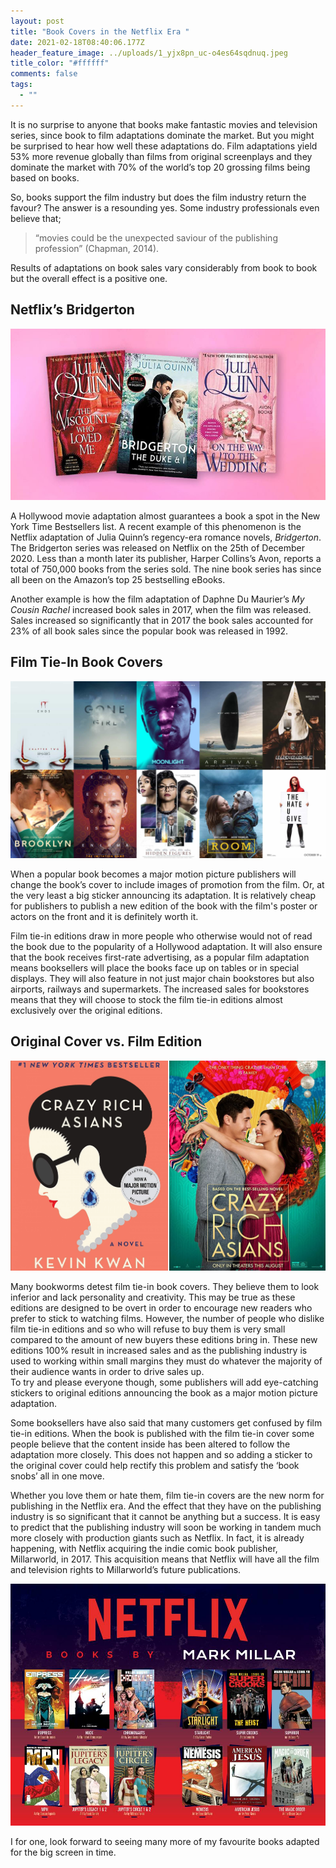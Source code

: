 ```yaml
---
layout: post
title: "Book Covers in the Netflix Era "
date: 2021-02-18T08:40:06.177Z
header_feature_image: ../uploads/1_yjx8pn_uc-o4es64sqdnuq.jpeg
title_color: "#ffffff"
comments: false
tags:
  - ""
---
```

It is no surprise to anyone that books make fantastic movies and television series, since book to film adaptations dominate the market. But you might be surprised to hear how well these adaptations do. Film adaptations yield 53% more revenue globally than films from original screenplays and they dominate the market with 70% of the world’s top 20 grossing films being based on books. 

So, books support the film industry but does the film industry return the favour? The answer is a resounding yes. Some industry professionals even believe that; 

> “movies could be the unexpected saviour of the publishing profession” (Chapman, 2014). 

Results of adaptations on book sales vary considerably from book to book but the overall effect is a positive one. 

## Netflix’s Bridgerton

![Bridgerton Book Covers](../uploads/new.jpg)

A Hollywood movie adaptation almost guarantees a book a spot in the New York Time Bestsellers list. 
A recent example of this phenomenon is the Netflix adaptation of Julia Quinn’s regency-era romance novels, *Bridgerton*. The Bridgerton series was released on Netflix on the 25th of December 2020. Less than a month later its publisher, Harper Collins’s Avon, reports a total of 750,000 books from the series sold. The nine book series has since all been on the Amazon’s top 25 bestselling eBooks. 

Another example is how the film adaptation of Daphne Du Maurier’s *My Cousin Rachel* increased book sales in 2017, when the film was released. Sales increased so significantly that in 2017 the book sales accounted for 23% of all book sales since the popular book was released in 1992. 

## Film Tie-In Book Covers

![](../uploads/best-book-adaptations-featured-studiobinder-min.jpg)

When a popular book becomes a major motion picture publishers will change the book’s cover to include images of promotion from the film. Or, at the very least a big sticker announcing its adaptation. 
It is relatively cheap for publishers to publish a new edition of the book with the film's poster or actors on the front and it is definitely worth it. 

Film tie-in editions draw in more people who otherwise would not of read the book due to the popularity of a Hollywood adaptation. It will also ensure that the book receives first-rate advertising, as a popular film adaptation means booksellers will place the books face up on tables or in special displays. They will also feature in not just major chain bookstores but also airports, railways and supermarkets. 
The increased sales for bookstores means that they will choose to stock the film tie-in editions almost exclusively over the original editions. 

## Original Cover vs. Film Edition

![Crazy Rich Asian Covers](../uploads/image.webp)

Many bookworms detest film tie-in book covers. They believe them to look inferior and lack personality and creativity. This may be true as these editions are designed to be overt in order to encourage new readers who prefer to stick to watching films.
However, the number of people who dislike film tie-in editions and so who will refuse to buy them is very small compared to the amount of new buyers these editions bring in. These new editions 100% result in increased sales and as the publishing industry is used to working within small margins they must do whatever the majority of their audience wants in order to drive sales up.\
To try and please everyone though, some publishers will add eye-catching stickers to original editions announcing the book as a major motion picture adaptation. 

Some booksellers have also said that many customers get confused by film tie-in editions. When the book is published with the film tie-in cover some people believe that the content inside has been altered to follow the adaptation more closely. This does not happen and so adding a sticker to the original cover could help rectify this problem and satisfy the ‘book snobs’ all in one move. 

Whether you love them or hate them, film tie-in covers are the new norm for publishing in the Netflix era. And the effect that they have on the publishing industry is so significant that it cannot be anything but a success. 
It is easy to predict that the publishing industry will soon be working in tandem much more closely with production giants such as Netflix. 
In fact, it is already happening, with Netflix acquiring the indie comic book publisher, Millarworld, in 2017. This acquisition means that Netflix will have all the film and television rights to Millarworld’s future publications.

![Netflix's Millarworld ](../uploads/1584297362_010501_1584297524_sumario_normal.jpg)

I for one, look forward to seeing many more of my favourite books adapted for the big screen in time.